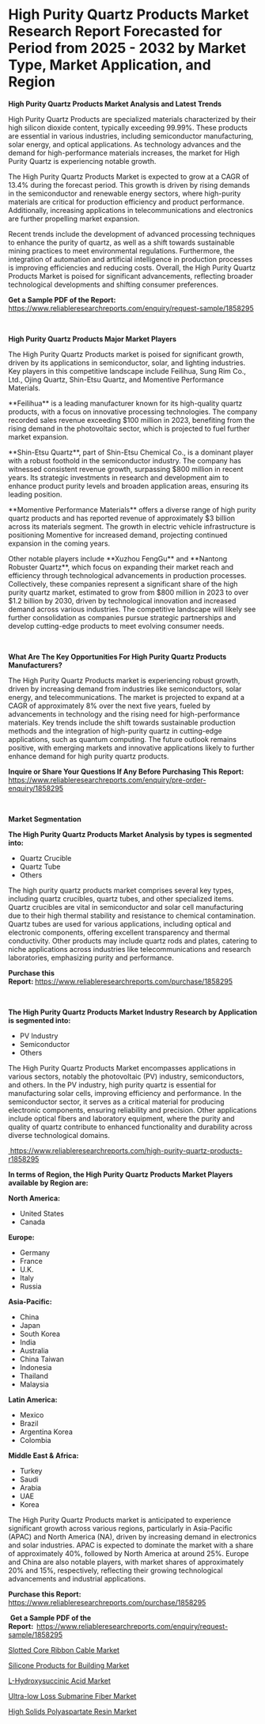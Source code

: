 <p><h1>High Purity Quartz Products Market Research Report Forecasted for Period from 2025 -  2032 by Market Type, Market Application, and Region</h1></p><p><strong>High Purity Quartz Products Market Analysis and Latest Trends</strong></p>
<p><p>High Purity Quartz Products are specialized materials characterized by their high silicon dioxide content, typically exceeding 99.99%. These products are essential in various industries, including semiconductor manufacturing, solar energy, and optical applications. As technology advances and the demand for high-performance materials increases, the market for High Purity Quartz is experiencing notable growth.</p><p>The High Purity Quartz Products Market is expected to grow at a CAGR of 13.4% during the forecast period. This growth is driven by rising demands in the semiconductor and renewable energy sectors, where high-purity materials are critical for production efficiency and product performance. Additionally, increasing applications in telecommunications and electronics are further propelling market expansion.</p><p>Recent trends include the development of advanced processing techniques to enhance the purity of quartz, as well as a shift towards sustainable mining practices to meet environmental regulations. Furthermore, the integration of automation and artificial intelligence in production processes is improving efficiencies and reducing costs. Overall, the High Purity Quartz Products Market is poised for significant advancements, reflecting broader technological developments and shifting consumer preferences.</p></p>
<p><strong>Get a Sample PDF of the Report:&nbsp;</strong> <a href="https://www.reliableresearchreports.com/enquiry/request-sample/1858295?utm_campaign=83&utm_medium=2&utm_source=Github&utm_content=ia&utm_term=03022025&utm_id=high-purity-quartz-products">https://www.reliableresearchreports.com/enquiry/request-sample/1858295</a></p>
<p>&nbsp;</p>
<p><strong>High Purity Quartz Products Major Market Players</strong></p>
<p><p>The High Purity Quartz Products market is poised for significant growth, driven by its applications in semiconductor, solar, and lighting industries. Key players in this competitive landscape include Feilihua, Sung Rim Co., Ltd., Ojing Quartz, Shin-Etsu Quartz, and Momentive Performance Materials.</p><p>**Feilihua** is a leading manufacturer known for its high-quality quartz products, with a focus on innovative processing technologies. The company recorded sales revenue exceeding $100 million in 2023, benefiting from the rising demand in the photovoltaic sector, which is projected to fuel further market expansion.</p><p>**Shin-Etsu Quartz**, part of Shin-Etsu Chemical Co., is a dominant player with a robust foothold in the semiconductor industry. The company has witnessed consistent revenue growth, surpassing $800 million in recent years. Its strategic investments in research and development aim to enhance product purity levels and broaden application areas, ensuring its leading position.</p><p>**Momentive Performance Materials** offers a diverse range of high purity quartz products and has reported revenue of approximately $3 billion across its materials segment. The growth in electric vehicle infrastructure is positioning Momentive for increased demand, projecting continued expansion in the coming years.</p><p>Other notable players include **Xuzhou FengGu** and **Nantong Robuster Quartz**, which focus on expanding their market reach and efficiency through technological advancements in production processes. Collectively, these companies represent a significant share of the high purity quartz market, estimated to grow from $800 million in 2023 to over $1.2 billion by 2030, driven by technological innovation and increased demand across various industries. The competitive landscape will likely see further consolidation as companies pursue strategic partnerships and develop cutting-edge products to meet evolving consumer needs.</p></p>
<p>&nbsp;</p>
<p><strong>What Are The Key Opportunities For High Purity Quartz Products Manufacturers?</strong></p>
<p><p>The High Purity Quartz Products market is experiencing robust growth, driven by increasing demand from industries like semiconductors, solar energy, and telecommunications. The market is projected to expand at a CAGR of approximately 8% over the next five years, fueled by advancements in technology and the rising need for high-performance materials. Key trends include the shift towards sustainable production methods and the integration of high-purity quartz in cutting-edge applications, such as quantum computing. The future outlook remains positive, with emerging markets and innovative applications likely to further enhance demand for high purity quartz products.</p></p>
<p><strong>Inquire or Share Your Questions If Any Before Purchasing This Report:</strong> <a href="https://www.reliableresearchreports.com/enquiry/pre-order-enquiry/1858295?utm_campaign=83&utm_medium=2&utm_source=Github&utm_content=ia&utm_term=03022025&utm_id=high-purity-quartz-products">https://www.reliableresearchreports.com/enquiry/pre-order-enquiry/1858295</a></p>
<p>&nbsp;</p>
<p><strong>Market Segmentation</strong></p>
<p><strong>The High Purity Quartz Products Market Analysis by types is segmented into:</strong></p>
<p><ul><li>Quartz Crucible</li><li>Quartz Tube</li><li>Others</li></ul></p>
<p><p>The high purity quartz products market comprises several key types, including quartz crucibles, quartz tubes, and other specialized items. Quartz crucibles are vital in semiconductor and solar cell manufacturing due to their high thermal stability and resistance to chemical contamination. Quartz tubes are used for various applications, including optical and electronic components, offering excellent transparency and thermal conductivity. Other products may include quartz rods and plates, catering to niche applications across industries like telecommunications and research laboratories, emphasizing purity and performance.</p></p>
<p><strong>Purchase this Report:&nbsp;</strong><a href="https://www.reliableresearchreports.com/purchase/1858295?utm_campaign=83&utm_medium=2&utm_source=Github&utm_content=ia&utm_term=03022025&utm_id=high-purity-quartz-products">https://www.reliableresearchreports.com/purchase/1858295</a></p>
<p>&nbsp;</p>
<p><strong>The High Purity Quartz Products Market Industry Research by Application is segmented into:</strong></p>
<p><ul><li>PV Industry</li><li>Semiconductor</li><li>Others</li></ul></p>
<p><p>The High Purity Quartz Products Market encompasses applications in various sectors, notably the photovoltaic (PV) industry, semiconductors, and others. In the PV industry, high purity quartz is essential for manufacturing solar cells, improving efficiency and performance. In the semiconductor sector, it serves as a critical material for producing electronic components, ensuring reliability and precision. Other applications include optical fibers and laboratory equipment, where the purity and quality of quartz contribute to enhanced functionality and durability across diverse technological domains.</p></p>
<p><a href="https://www.reliableresearchreports.com/high-purity-quartz-products-r1858295?utm_campaign=83&utm_medium=2&utm_source=Github&utm_content=ia&utm_term=03022025&utm_id=high-purity-quartz-products">&nbsp;https://www.reliableresearchreports.com/high-purity-quartz-products-r1858295</a></p>
<p><strong>In terms of Region, the High Purity Quartz Products Market Players available by Region are:</strong></p>
<p>
    <p> <strong> North America: </strong>
        <ul>
            <li>United States</li>
            <li>Canada</li>
        </ul>
        </p> 
    <p> <strong> Europe: </strong>
        <ul>
            <li>Germany</li>
            <li>France</li>
            <li>U.K.</li>
            <li>Italy</li>
            <li>Russia</li>
        </ul>
        </p> 
    <p> <strong> Asia-Pacific: </strong>
        <ul>
            <li>China</li>
            <li>Japan</li>
            <li>South Korea</li>
            <li>India</li>
            <li>Australia</li>
            <li>China Taiwan</li>
            <li>Indonesia</li>
            <li>Thailand</li>
            <li>Malaysia</li>
        </ul>
        </p> 
    <p> <strong> Latin America: </strong>
        <ul>
            <li>Mexico</li>
            <li>Brazil</li>
            <li>Argentina Korea</li>
            <li>Colombia</li>
        </ul>
        </p> 
    <p> <strong> Middle East & Africa: </strong>
        <ul>
            <li>Turkey</li>
            <li>Saudi</li>
            <li>Arabia</li>
            <li>UAE</li>
            <li>Korea</li>
        </ul>
    </p>
    </p>
<p><p>The High Purity Quartz Products market is anticipated to experience significant growth across various regions, particularly in Asia-Pacific (APAC) and North America (NA), driven by increasing demand in electronics and solar industries. APAC is expected to dominate the market with a share of approximately 40%, followed by North America at around 25%. Europe and China are also notable players, with market shares of approximately 20% and 15%, respectively, reflecting their growing technological advancements and industrial applications.</p></p>
<p><strong>Purchase this Report: </strong><a href="https://www.reliableresearchreports.com/purchase/1858295?utm_campaign=83&utm_medium=2&utm_source=Github&utm_content=ia&utm_term=03022025&utm_id=high-purity-quartz-products">https://www.reliableresearchreports.com/purchase/1858295</a></p>
<p>&nbsp;<strong>Get a Sample PDF of the Report:&nbsp;&nbsp;</strong><a href="https://www.reliableresearchreports.com/enquiry/request-sample/1858295?utm_campaign=83&utm_medium=2&utm_source=Github&utm_content=ia&utm_term=03022025&utm_id=high-purity-quartz-products">https://www.reliableresearchreports.com/enquiry/request-sample/1858295</a></p>
<p><strong></strong></p>
<p><p><a href="https://github.com/phumlaaijem/Market-Research-Report-List-1/blob/main/slotted-core-ribbon-cable-market.md?utm_campaign=83&utm_medium=2&utm_source=Github&utm_content=ia&utm_term=03022025&utm_id=high-purity-quartz-products">Slotted Core Ribbon Cable Market</a></p><p><a href="https://github.com/arvelm4nthig/Market-Research-Report-List-1/blob/main/silicone-products-for-building-market.md?utm_campaign=83&utm_medium=2&utm_source=Github&utm_content=ia&utm_term=03022025&utm_id=high-purity-quartz-products">Silicone Products for Building Market</a></p><p><a href="https://github.com/memorirummy/Market-Research-Report-List-1/blob/main/l-hydroxysuccinic-acid-market.md?utm_campaign=83&utm_medium=2&utm_source=Github&utm_content=ia&utm_term=03022025&utm_id=high-purity-quartz-products">L-Hydroxysuccinic Acid Market</a></p><p><a href="https://github.com/xanaanenkaly/Market-Research-Report-List-1/blob/main/ultra-low-loss-submarine-fiber-market.md?utm_campaign=83&utm_medium=2&utm_source=Github&utm_content=ia&utm_term=03022025&utm_id=high-purity-quartz-products">Ultra-low Loss Submarine Fiber Market</a></p><p><a href="https://github.com/jaquelynhasenaue8/Market-Research-Report-List-1/blob/main/high-solids-polyaspartate-resin-market.md?utm_campaign=83&utm_medium=2&utm_source=Github&utm_content=ia&utm_term=03022025&utm_id=high-purity-quartz-products">High Solids Polyaspartate Resin Market</a></p></p>